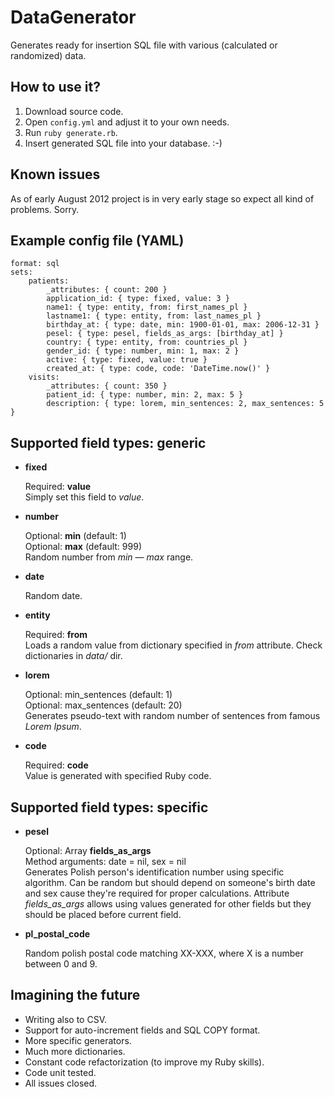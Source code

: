 DataGenerator
=============

Generates ready for insertion SQL file with various (calculated or randomized) data.

How to use it?
--------------

1. Download source code.
2. Open `config.yml` and adjust it to your own needs.
3. Run `ruby generate.rb`.
4. Insert generated SQL file into your database. :-)

Known issues
------------

As of early August 2012 project is in very early stage so expect all kind of problems. Sorry.

Example config file (YAML)
--------------------------

	format: sql
	sets:
	    patients:
	        _attributes: { count: 200 }
	        application_id: { type: fixed, value: 3 }
	        name1: { type: entity, from: first_names_pl }
	        lastname1: { type: entity, from: last_names_pl }
	        birthday_at: { type: date, min: 1900-01-01, max: 2006-12-31 }
	        pesel: { type: pesel, fields_as_args: [birthday_at] }
	        country: { type: entity, from: countries_pl }
	        gender_id: { type: number, min: 1, max: 2 }
	        active: { type: fixed, value: true }
	        created_at: { type: code, code: 'DateTime.now()' }
	    visits:
	        _attributes: { count: 350 }
	        patient_id: { type: number, min: 2, max: 5 }
	        description: { type: lorem, min_sentences: 2, max_sentences: 5 }

Supported field types: generic
------------------------------

*	**fixed**

	Required: **value**  
	Simply set this field to *value*.

*	**number**

	Optional: **min** (default: 1)  
	Optional: **max** (default: 999)  
	Random number from *min* — *max* range.

*	**date**

	Random date.

*	**entity**

	Required: **from**  
	Loads a random value from dictionary specified in *from* attribute. Check dictionaries
	in *data/* dir.

*	**lorem**

	Optional: min_sentences (default: 1)  
	Optional: max_sentences (default: 20)  
	Generates pseudo-text with random number of sentences from famous *Lorem Ipsum*.

*	**code**

	Required: **code**  
	Value is generated with specified Ruby code.

Supported field types: specific
-------------------------------

*	**pesel**

	Optional: Array **fields_as_args**  
	Method arguments: date = nil, sex = nil  
	Generates Polish person's identification number using specific algorithm. Can be random
	but should depend on someone's birth date and sex cause they're required for proper calculations.
	Attribute *fields_as_args* allows using values generated for other fields but they should be placed
	before current field.

*	**pl_postal_code**

	Random polish postal code matching XX-XXX, where X is a number between 0 and 9.

Imagining the future
--------------------

* Writing also to CSV.
* Support for auto-increment fields and SQL COPY format.
* More specific generators.
* Much more dictionaries.
* Constant code refactorization (to improve my Ruby skills).
* Code unit tested.
* All issues closed.

